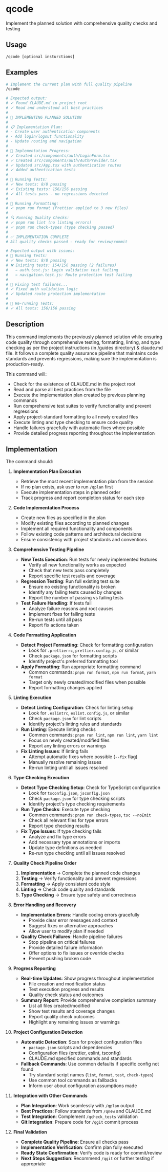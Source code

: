 # qcode

Implement the planned solution with comprehensive quality checks and testing

## Usage

```
/qcode [optional insturctions]
```

## Examples

```bash
# Implement the current plan with full quality pipeline
/qcode

# Expected output:
# ✓ Found CLAUDE.md in project root
# ✓ Read and understood all best practices
#
# 🚀 IMPLEMENTING PLANNED SOLUTION
#
# 📋 Implementation Plan:
# - Create user authentication components
# - Add login/logout functionality
# - Update routing and navigation
#
# 🔧 Implementation Progress:
# ✓ Created src/components/auth/LoginForm.tsx
# ✓ Created src/components/auth/AuthProvider.tsx
# ✓ Updated src/App.tsx with authentication routes
# ✓ Added authentication tests
#
# 🧪 Running Tests:
# ✓ New tests: 8/8 passing
# ✓ Existing tests: 156/156 passing
# ✓ All tests pass - no regressions detected
#
# 🎨 Running Formatting:
# ✓ pnpm run format (Prettier applied to 3 new files)
#
# 🔍 Running Quality Checks:
# ✓ pnpm run lint (no linting errors)
# ✓ pnpm run check-types (type checking passed)
#
# ✅ IMPLEMENTATION COMPLETE
# All quality checks passed - ready for review/commit

# Expected output with issues:
# 🧪 Running Tests:
# ✓ New tests: 8/8 passing
# ❌ Existing tests: 154/156 passing (2 failures)
#   → auth.test.js: Login validation test failing
#   → navigation.test.js: Route protection test failing
#
# 🔧 Fixing test failures...
# ✓ Fixed auth validation logic
# ✓ Updated route protection implementation
#
# 🧪 Re-running Tests:
# ✓ All tests: 156/156 passing
```

## Description

This command implements the previously planned solution while ensuring code quality through comprehensive testing, formatting, linting, and type checking as per the project instructions (in /guides directory) & claude.md file. It follows a complete quality assurance pipeline that maintains code standards and prevents regressions, making sure the implementation is production-ready.

This command will:

- Check for the existence of CLAUDE.md in the project root
- Read and parse all best practices from the file
- Execute the implementation plan created by previous planning commands
- Run comprehensive test suites to verify functionality and prevent regressions
- Apply project-standard formatting to all newly created files
- Execute linting and type checking to ensure code quality
- Handle failures gracefully with automatic fixes where possible
- Provide detailed progress reporting throughout the implementation

## Implementation

The command should:

1. **Implementation Plan Execution**
   - Retrieve the most recent implementation plan from the session
   - If no plan exists, ask user to run `/qplan` first
   - Execute implementation steps in planned order
   - Track progress and report completion status for each step

2. **Code Implementation Process**
   - Create new files as specified in the plan
   - Modify existing files according to planned changes
   - Implement all required functionality and components
   - Follow existing code patterns and architectural decisions
   - Ensure consistency with project standards and conventions

3. **Comprehensive Testing Pipeline**
   - **New Tests Execution**: Run tests for newly implemented features
     - Verify all new functionality works as expected
     - Check that new tests pass completely
     - Report specific test results and coverage
   - **Regression Testing**: Run full existing test suite
     - Ensure no existing functionality is broken
     - Identify any failing tests caused by changes
     - Report the number of passing vs failing tests
   - **Test Failure Handling**: If tests fail
     - Analyze failure reasons and root causes
     - Implement fixes for failing tests
     - Re-run tests until all pass
     - Report fix actions taken

4. **Code Formatting Application**
   - **Detect Project Formatting**: Check for formatting configuration
     - Look for `.prettierrc`, `prettier.config.js`, or similar
     - Check `package.json` for formatting scripts
     - Identify project's preferred formatting tool
   - **Apply Formatting**: Run appropriate formatting command
     - Common commands: `pnpm run format`, `npm run format`, `yarn format`
     - Target only newly created/modified files when possible
     - Report formatting changes applied

5. **Linting Execution**
   - **Detect Linting Configuration**: Check for linting setup
     - Look for `.eslintrc`, `eslint.config.js`, or similar
     - Check `package.json` for lint scripts
     - Identify project's linting rules and standards
   - **Run Linting**: Execute linting checks
     - Common commands: `pnpm run lint`, `npm run lint`, `yarn lint`
     - Focus on newly created/modified files
     - Report any linting errors or warnings
   - **Fix Linting Issues**: If linting fails
     - Attempt automatic fixes where possible (`--fix` flag)
     - Manually resolve remaining issues
     - Re-run linting until all issues resolved

6. **Type Checking Execution**
   - **Detect Type Checking Setup**: Check for TypeScript configuration
     - Look for `tsconfig.json`, `jsconfig.json`
     - Check `package.json` for type checking scripts
     - Identify project's type checking requirements
   - **Run Type Checks**: Execute type checking
     - Common commands: `pnpm run check-types`, `tsc --noEmit`
     - Check all relevant files for type errors
     - Report type checking results
   - **Fix Type Issues**: If type checking fails
     - Analyze and fix type errors
     - Add necessary type annotations or imports
     - Update type definitions as needed
     - Re-run type checking until all issues resolved

7. **Quality Check Pipeline Order**
   1. **Implementation** → Complete the planned code changes
   2. **Testing** → Verify functionality and prevent regressions
   3. **Formatting** → Apply consistent code style
   4. **Linting** → Check code quality and standards
   5. **Type Checking** → Ensure type safety and correctness

8. **Error Handling and Recovery**
   - **Implementation Errors**: Handle coding errors gracefully
     - Provide clear error messages and context
     - Suggest fixes or alternative approaches
     - Allow user to modify plan if needed
   - **Quality Check Failures**: Handle pipeline failures
     - Stop pipeline on critical failures
     - Provide detailed failure information
     - Offer options to fix issues or override checks
     - Prevent pushing broken code

9. **Progress Reporting**
   - **Real-time Updates**: Show progress throughout implementation
     - File creation and modification status
     - Test execution progress and results
     - Quality check status and outcomes
   - **Summary Report**: Provide comprehensive completion summary
     - List all files created/modified
     - Show test results and coverage changes
     - Report quality check outcomes
     - Highlight any remaining issues or warnings

10. **Project Configuration Detection**
    - **Automatic Detection**: Scan for project configuration files
      - `package.json` scripts and dependencies
      - Configuration files (prettier, eslint, tsconfig)
      - CLAUDE.md specified commands and standards
    - **Fallback Commands**: Use common defaults if specific config not found
      - Try standard script names (`lint`, `format`, `test`, `check-types`)
      - Use common tool commands as fallbacks
      - Inform user about configuration assumptions made

11. **Integration with Other Commands**
    - **Plan Integration**: Work seamlessly with `/qplan` output
    - **Best Practices**: Follow standards from `/qnew` and CLAUDE.md
    - **Test Integration**: Complement `/qcheck_tests` validation
    - **Git Integration**: Prepare code for `/qgit` commit process

12. **Final Validation**
    - **Complete Quality Pipeline**: Ensure all checks pass
    - **Implementation Verification**: Confirm plan fully executed
    - **Ready State Confirmation**: Verify code is ready for commit/review
    - **Next Steps Suggestion**: Recommend `/qgit` or further testing if appropriate
